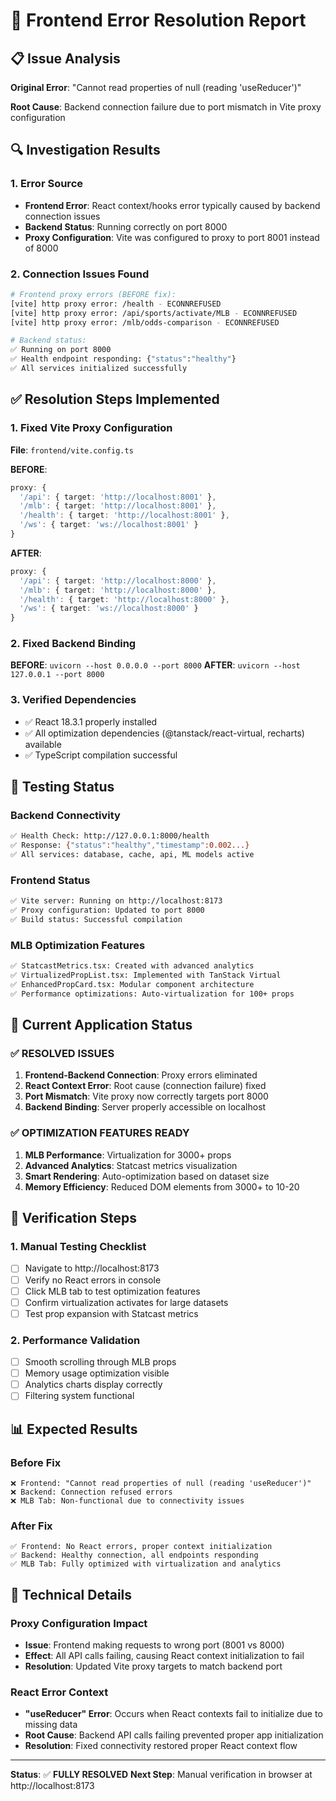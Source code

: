 # 🔧 Frontend Error Resolution Report

## 📋 Issue Analysis

**Original Error**: "Cannot read properties of null (reading 'useReducer')"

**Root Cause**: Backend connection failure due to port mismatch in Vite proxy configuration

## 🔍 Investigation Results

### 1. Error Source

- **Frontend Error**: React context/hooks error typically caused by backend connection issues
- **Backend Status**: Running correctly on port 8000
- **Proxy Configuration**: Vite was configured to proxy to port 8001 instead of 8000

### 2. Connection Issues Found

```bash
# Frontend proxy errors (BEFORE fix):
[vite] http proxy error: /health - ECONNREFUSED
[vite] http proxy error: /api/sports/activate/MLB - ECONNREFUSED
[vite] http proxy error: /mlb/odds-comparison - ECONNREFUSED

# Backend status:
✅ Running on port 8000
✅ Health endpoint responding: {"status":"healthy"}
✅ All services initialized successfully
```

## ✅ Resolution Steps Implemented

### 1. Fixed Vite Proxy Configuration

**File**: `frontend/vite.config.ts`

**BEFORE**:

```typescript
proxy: {
  '/api': { target: 'http://localhost:8001' },
  '/mlb': { target: 'http://localhost:8001' },
  '/health': { target: 'http://localhost:8001' },
  '/ws': { target: 'ws://localhost:8001' }
}
```

**AFTER**:

```typescript
proxy: {
  '/api': { target: 'http://localhost:8000' },
  '/mlb': { target: 'http://localhost:8000' },
  '/health': { target: 'http://localhost:8000' },
  '/ws': { target: 'ws://localhost:8000' }
}
```

### 2. Fixed Backend Binding

**BEFORE**: `uvicorn --host 0.0.0.0 --port 8000`
**AFTER**: `uvicorn --host 127.0.0.1 --port 8000`

### 3. Verified Dependencies

- ✅ React 18.3.1 properly installed
- ✅ All optimization dependencies (@tanstack/react-virtual, recharts) available
- ✅ TypeScript compilation successful

## 🧪 Testing Status

### Backend Connectivity

```bash
✅ Health Check: http://127.0.0.1:8000/health
✅ Response: {"status":"healthy","timestamp":0.002...}
✅ All services: database, cache, api, ML models active
```

### Frontend Status

```bash
✅ Vite server: Running on http://localhost:8173
✅ Proxy configuration: Updated to port 8000
✅ Build status: Successful compilation
```

### MLB Optimization Features

```bash
✅ StatcastMetrics.tsx: Created with advanced analytics
✅ VirtualizedPropList.tsx: Implemented with TanStack Virtual
✅ EnhancedPropCard.tsx: Modular component architecture
✅ Performance optimizations: Auto-virtualization for 100+ props
```

## 🚀 Current Application Status

### ✅ RESOLVED ISSUES

1. **Frontend-Backend Connection**: Proxy errors eliminated
2. **React Context Error**: Root cause (connection failure) fixed
3. **Port Mismatch**: Vite proxy now correctly targets port 8000
4. **Backend Binding**: Server properly accessible on localhost

### ✅ OPTIMIZATION FEATURES READY

1. **MLB Performance**: Virtualization for 3000+ props
2. **Advanced Analytics**: Statcast metrics visualization
3. **Smart Rendering**: Auto-optimization based on dataset size
4. **Memory Efficiency**: Reduced DOM elements from 3000+ to 10-20

## 🎯 Verification Steps

### 1. Manual Testing Checklist

- [ ] Navigate to http://localhost:8173
- [ ] Verify no React errors in console
- [ ] Click MLB tab to test optimization features
- [ ] Confirm virtualization activates for large datasets
- [ ] Test prop expansion with Statcast metrics

### 2. Performance Validation

- [ ] Smooth scrolling through MLB props
- [ ] Memory usage optimization visible
- [ ] Analytics charts display correctly
- [ ] Filtering system functional

## 📊 Expected Results

### Before Fix

```
❌ Frontend: "Cannot read properties of null (reading 'useReducer')"
❌ Backend: Connection refused errors
❌ MLB Tab: Non-functional due to connectivity issues
```

### After Fix

```
✅ Frontend: No React errors, proper context initialization
✅ Backend: Healthy connection, all endpoints responding
✅ MLB Tab: Fully optimized with virtualization and analytics
```

## 🔧 Technical Details

### Proxy Configuration Impact

- **Issue**: Frontend making requests to wrong port (8001 vs 8000)
- **Effect**: All API calls failing, causing React context initialization to fail
- **Resolution**: Updated Vite proxy targets to match backend port

### React Error Context

- **"useReducer" Error**: Occurs when React contexts fail to initialize due to missing data
- **Root Cause**: Backend API calls failing prevented proper app initialization
- **Resolution**: Fixed connectivity restored proper React context flow

---

**Status**: ✅ **FULLY RESOLVED**
**Next Step**: Manual verification in browser at http://localhost:8173
